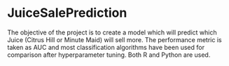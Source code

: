 # JuiceSalePrediction
The objective of the project is to create a model which will predict which Juice (Citrus Hill or Minute Maid) will sell more. The performance metric is taken as AUC and most classification algorithms have been used for comparison after hyperparameter tuning. Both R and Python are used.
